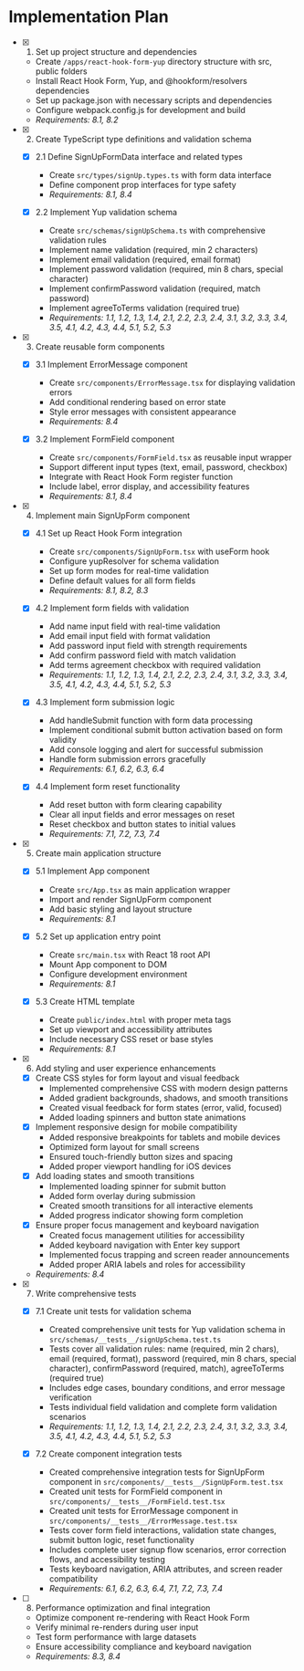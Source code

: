 # Implementation Plan

- [x] 1. Set up project structure and dependencies
  - Create `/apps/react-hook-form-yup` directory structure with src, public folders
  - Install React Hook Form, Yup, and @hookform/resolvers dependencies
  - Set up package.json with necessary scripts and dependencies
  - Configure webpack.config.js for development and build
  - _Requirements: 8.1, 8.2_

- [x] 2. Create TypeScript type definitions and validation schema
  - [x] 2.1 Define SignUpFormData interface and related types
    - Create `src/types/signUp.types.ts` with form data interface
    - Define component prop interfaces for type safety
    - _Requirements: 8.1, 8.4_

  - [x] 2.2 Implement Yup validation schema
    - Create `src/schemas/signUpSchema.ts` with comprehensive validation rules
    - Implement name validation (required, min 2 characters)
    - Implement email validation (required, email format)
    - Implement password validation (required, min 8 chars, special character)
    - Implement confirmPassword validation (required, match password)
    - Implement agreeToTerms validation (required true)
    - _Requirements: 1.1, 1.2, 1.3, 1.4, 2.1, 2.2, 2.3, 2.4, 3.1, 3.2, 3.3, 3.4, 3.5, 4.1, 4.2, 4.3, 4.4, 5.1, 5.2, 5.3_

- [x] 3. Create reusable form components
  - [x] 3.1 Implement ErrorMessage component
    - Create `src/components/ErrorMessage.tsx` for displaying validation errors
    - Add conditional rendering based on error state
    - Style error messages with consistent appearance
    - _Requirements: 8.4_

  - [x] 3.2 Implement FormField component
    - Create `src/components/FormField.tsx` as reusable input wrapper
    - Support different input types (text, email, password, checkbox)
    - Integrate with React Hook Form register function
    - Include label, error display, and accessibility features
    - _Requirements: 8.1, 8.4_

- [x] 4. Implement main SignUpForm component
  - [x] 4.1 Set up React Hook Form integration
    - Create `src/components/SignUpForm.tsx` with useForm hook
    - Configure yupResolver for schema validation
    - Set up form modes for real-time validation
    - Define default values for all form fields
    - _Requirements: 8.1, 8.2, 8.3_

  - [x] 4.2 Implement form fields with validation
    - Add name input field with real-time validation
    - Add email input field with format validation
    - Add password input field with strength requirements
    - Add confirm password field with match validation
    - Add terms agreement checkbox with required validation
    - _Requirements: 1.1, 1.2, 1.3, 1.4, 2.1, 2.2, 2.3, 2.4, 3.1, 3.2, 3.3, 3.4, 3.5, 4.1, 4.2, 4.3, 4.4, 5.1, 5.2, 5.3_

  - [x] 4.3 Implement form submission logic
    - Add handleSubmit function with form data processing
    - Implement conditional submit button activation based on form validity
    - Add console logging and alert for successful submission
    - Handle form submission errors gracefully
    - _Requirements: 6.1, 6.2, 6.3, 6.4_

  - [x] 4.4 Implement form reset functionality
    - Add reset button with form clearing capability
    - Clear all input fields and error messages on reset
    - Reset checkbox and button states to initial values
    - _Requirements: 7.1, 7.2, 7.3, 7.4_

- [x] 5. Create main application structure
  - [x] 5.1 Implement App component
    - Create `src/App.tsx` as main application wrapper
    - Import and render SignUpForm component
    - Add basic styling and layout structure
    - _Requirements: 8.1_

  - [x] 5.2 Set up application entry point
    - Create `src/main.tsx` with React 18 root API
    - Mount App component to DOM
    - Configure development environment
    - _Requirements: 8.1_

  - [x] 5.3 Create HTML template
    - Create `public/index.html` with proper meta tags
    - Set up viewport and accessibility attributes
    - Include necessary CSS reset or base styles
    - _Requirements: 8.1_

- [x] 6. Add styling and user experience enhancements
  - [x] Create CSS styles for form layout and visual feedback
    - Implemented comprehensive CSS with modern design patterns
    - Added gradient backgrounds, shadows, and smooth transitions
    - Created visual feedback for form states (error, valid, focused)
    - Added loading spinners and button state animations
  - [x] Implement responsive design for mobile compatibility
    - Added responsive breakpoints for tablets and mobile devices
    - Optimized form layout for small screens
    - Ensured touch-friendly button sizes and spacing
    - Added proper viewport handling for iOS devices
  - [x] Add loading states and smooth transitions
    - Implemented loading spinner for submit button
    - Added form overlay during submission
    - Created smooth transitions for all interactive elements
    - Added progress indicator showing form completion
  - [x] Ensure proper focus management and keyboard navigation
    - Created focus management utilities for accessibility
    - Added keyboard navigation with Enter key support
    - Implemented focus trapping and screen reader announcements
    - Added proper ARIA labels and roles for accessibility
  - _Requirements: 8.4_

- [x] 7. Write comprehensive tests
  - [x] 7.1 Create unit tests for validation schema
    - Created comprehensive unit tests for Yup validation schema in `src/schemas/__tests__/signUpSchema.test.ts`
    - Tests cover all validation rules: name (required, min 2 chars), email (required, format), password (required, min 8 chars, special character), confirmPassword (required, match), agreeToTerms (required true)
    - Includes edge cases, boundary conditions, and error message verification
    - Tests individual field validation and complete form validation scenarios
    - _Requirements: 1.1, 1.2, 1.3, 1.4, 2.1, 2.2, 2.3, 2.4, 3.1, 3.2, 3.3, 3.4, 3.5, 4.1, 4.2, 4.3, 4.4, 5.1, 5.2, 5.3_

  - [x] 7.2 Create component integration tests
    - Created comprehensive integration tests for SignUpForm component in `src/components/__tests__/SignUpForm.test.tsx`
    - Created unit tests for FormField component in `src/components/__tests__/FormField.test.tsx`
    - Created unit tests for ErrorMessage component in `src/components/__tests__/ErrorMessage.test.tsx`
    - Tests cover form field interactions, validation state changes, submit button logic, reset functionality
    - Includes complete user signup flow scenarios, error correction flows, and accessibility testing
    - Tests keyboard navigation, ARIA attributes, and screen reader compatibility
    - _Requirements: 6.1, 6.2, 6.3, 6.4, 7.1, 7.2, 7.3, 7.4_

- [ ] 8. Performance optimization and final integration
  - Optimize component re-rendering with React Hook Form
  - Verify minimal re-renders during user input
  - Test form performance with large datasets
  - Ensure accessibility compliance and keyboard navigation
  - _Requirements: 8.3, 8.4_